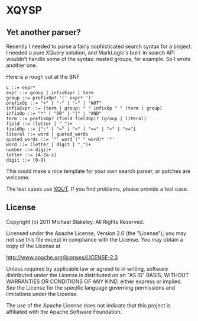 XQYSP
===

Yet another parser?
---

Recently I needed to parse a fairly sophisticated search syntax for a project.
I needed a pure XQuery solution, and MarkLogic's built-in search API
wouldn't handle some of the syntax: nested groups, for example.
So I wrote another one.

Here is a rough cut at the BNF

    L ::= expr*
    expr ::= group | infixExpr | term
    group ::= prefixOp? '(' expr* ')'
    prefixOp ::= "+" | "-" | "~" | "NOT"
    infixExpr ::= (term | group) " " infixOp " " (term | group)
    infixOp ::= "*" | "OR" | "|" | "AND"
    term ::= prefixOp? (field fieldOp)? (group | literal)
    field ::= (letter | "_")+
    fieldOp ::= [":" | "=" | ">" | ">=" | "<" | "<="]
    literal ::= word | quoted_words
    quoted_words ::= '"' word (" " word)* '"'
    word ::= (letter | digit | "_")+
    number ::= digit+
    letter ::= [A-Za-z]
    digit ::= [0-9]

This could make a nice template for your own search parser,
or patches are welcome.

The test cases use [XQUT](https://github.com/mblakele/xqut).
If you find problems, please provide a test case.

License
---
Copyright (c) 2011 Michael Blakeley. All Rights Reserved.

Licensed under the Apache License, Version 2.0 (the "License");
you may not use this file except in compliance with the License.
You may obtain a copy of the License at

http://www.apache.org/licenses/LICENSE-2.0

Unless required by applicable law or agreed to in writing, software
distributed under the License is distributed on an "AS IS" BASIS,
WITHOUT WARRANTIES OR CONDITIONS OF ANY KIND, either express or implied.
See the License for the specific language governing permissions and
limitations under the License.

The use of the Apache License does not indicate that this project is
affiliated with the Apache Software Foundation.
